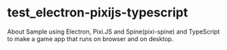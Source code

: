 # test_electron-pixijs-typescript
About Sample using Electron, Pixi.JS and Spine(pixi-spine) and TypeScript to make a game app that runs on browser and on desktop.
